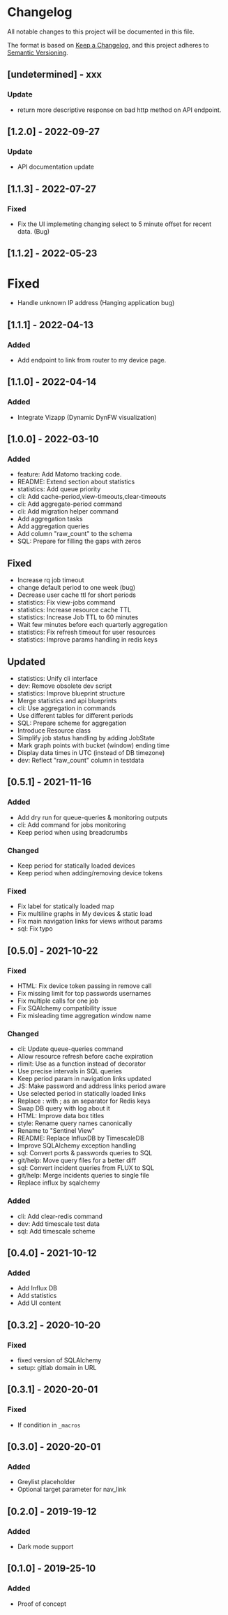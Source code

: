 
# Changelog

All notable changes to this project will be documented in this file.

The format is based on [Keep a Changelog](https://keepachangelog.com/en/1.0.0/),
and this project adheres to [Semantic Versioning](https://semver.org/spec/v2.0.0.html).

## [undetermined] - xxx

### Update

- return more descriptive response on bad http method on API endpoint.

## [1.2.0] - 2022-09-27

### Update

- API documentation update

## [1.1.3] - 2022-07-27

### Fixed

- Fix the UI implemeting changing select to 5 minute offset for recent data. (Bug)

## [1.1.2] - 2022-05-23

# Fixed

- Handle unknown IP address (Hanging application bug)

## [1.1.1] - 2022-04-13

### Added

- Add endpoint to link from router to my device page.

## [1.1.0] - 2022-04-14

### Added

- Integrate Vizapp (Dynamic DynFW visualization)

## [1.0.0] - 2022-03-10

### Added

- feature: Add Matomo tracking code.
- README: Extend section about statistics
- statistics: Add queue priority
- cli: Add cache-period,view-timeouts,clear-timeouts
- cli: Add aggregate-period command
- cli: Add migration helper command
- Add aggregation tasks
- Add aggregation queries
- Add column "raw_count" to the schema
- SQL: Prepare for filling the gaps with zeros

## Fixed

- Increase rq job timeout
- change default period to one week (bug)
- Decrease user cache ttl for short periods
- statistics: Fix view-jobs command
- statistics: Increase resource cache TTL
- statistics: Increase Job TTL to 60 minutes
- Wait few minutes before each quarterly aggregation
- statistics: Fix refresh timeout for user resources
- statistics: Improve params handling in redis keys

## Updated

- statistics: Unify cli interface
- dev: Remove obsolete dev script
- statistics: Improve blueprint structure
- Merge statistics and api blueprints
- cli: Use aggregation in commands
- Use different tables for different periods
- SQL: Prepare scheme for aggregation
- Introduce Resource class
- Simplify job status handling by adding JobState
- Mark graph points with bucket (window) ending time
- Display data times in UTC (instead of DB timezone)
- dev: Reflect "raw_count" column in testdata

## [0.5.1] - 2021-11-16

### Added

- Add dry run for queue-queries & monitoring outputs
- cli: Add command for jobs monitoring
- Keep period when using breadcrumbs

### Changed

- Keep period for statically loaded devices
- Keep period when adding/removing device tokens

### Fixed

- Fix label for statically loaded map
- Fix multiline graphs in My devices & static load
- Fix main navigation links for views without params
- sql: Fix typo

## [0.5.0] - 2021-10-22

### Fixed

- HTML: Fix device token passing in remove call
- Fix missing limit for top passwords usernames
- Fix multiple calls for one job
- Fix SQAlchemy compatibility issue
- Fix misleading time aggregation window name

### Changed

- cli: Update queue-queries command
- Allow resource refresh before cache expiration
- rlimit: Use as a function instead of decorator
- Use precise intervals in SQL queries
- Keep period param in navigation links updated
- JS: Make password and address links period aware
- Use selected period in statically loaded links
- Replace : with ; as an separator for Redis keys
- Swap DB query with log about it
- HTML: Improve data box titles
- style: Rename query names canonically
- Rename to "Sentinel View"
- README: Replace InfluxDB by TimescaleDB
- Improve SQLAlchemy exception handling
- sql: Convert ports & passwords queries to SQL
- git/help: Move query files for a better diff
- sql: Convert incident queries from FLUX to SQL
- git/help: Merge incidents queries to single file
- Replace influx by sqalchemy

### Added

- cli: Add clear-redis command
- dev: Add timescale test data
- sql: Add timescale scheme

## [0.4.0] - 2021-10-12

### Added

- Add Influx DB
- Add statistics
- Add UI content

## [0.3.2] - 2020-10-20

### Fixed

- fixed version of SQLAlchemy
- setup: gitlab domain in URL

## [0.3.1] - 2020-20-01

### Fixed

- If condition in `_macros`

## [0.3.0] - 2020-20-01

### Added

- Greylist placeholder
- Optional target parameter for nav_link

## [0.2.0] - 2019-19-12

### Added

- Dark mode support

## [0.1.0] - 2019-25-10

### Added

 - Proof of concept
